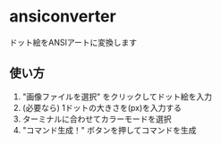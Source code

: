 # ansiconverter
ドット絵をANSIアートに変換します

## 使い方

1. "画像ファイルを選択" をクリックしてドット絵を入力
1. (必要なら) 1ドットの大きさを(px)を入力する
1. ターミナルに合わせてカラーモードを選択
1. "コマンド生成！" ボタンを押してコマンドを生成
